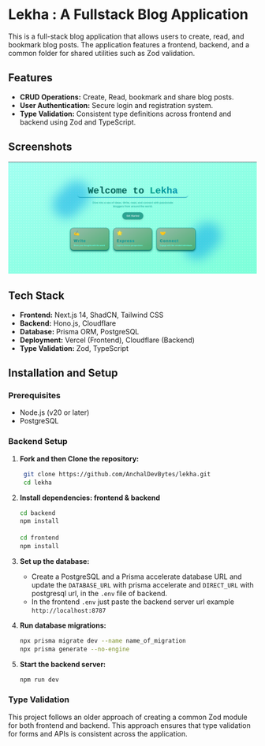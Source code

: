 # Lekha : A Fullstack Blog Application

This is a full-stack blog application that allows users to create, read, and bookmark blog posts. The application features a frontend, backend, and a common folder for shared utilities such as Zod validation.

## Features

- **CRUD Operations:** Create, Read, bookmark and share blog posts.
- **User Authentication:** Secure login and registration system.
- **Type Validation:** Consistent type definitions across frontend and backend using Zod and TypeScript.

## Screenshots

![Homepage](/readmeAssets/lekhaHomePage.png)

## Tech Stack

- **Frontend:** Next.js 14, ShadCN, Tailwind CSS
- **Backend:** Hono.js, Cloudflare
- **Database:** Prisma ORM, PostgreSQL
- **Deployment:** Vercel (Frontend), Cloudflare (Backend)
- **Type Validation:** Zod, TypeScript

## Installation and Setup

### Prerequisites

- Node.js (v20 or later)
- PostgreSQL

### Backend Setup

1. **Fork and then Clone the repository:**
   ```bash
    git clone https://github.com/AnchalDevBytes/lekha.git
    cd lekha
   ```

2. **Install dependencies: frontend & backend**
   ```bash
   cd backend
   npm install

   cd frontend
   npm install
   ```

3. **Set up the database:**
   - Create a PostgreSQL and a Prisma accelerate database URL and update the `DATABASE_URL` with prisma accelerate and `DIRECT_URL` with postgresql url, in the `.env` file of backend.
   - In the frontend `.env` just paste the backend server url example `http://localhost:8787`

4. **Run database migrations:**
   ```bash
   npx prisma migrate dev --name name_of_migration
   npx prisma generate --no-engine
   ```

5. **Start the backend server:**
   ```bash
   npm run dev
   ```

### Type Validation

This project follows an older approach of creating a common Zod module for both frontend and backend. This approach ensures that type validation for forms and APIs is consistent across the application.
